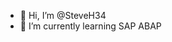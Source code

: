 - 👋 Hi, I’m @SteveH34
- 🌱 I’m currently learning SAP ABAP 
  

<!---
SteveH34/SteveH34 is a ✨ special ✨ repository because its `README.md` (this file) appears on your GitHub profile.
You can click the Preview link to take a look at your changes.
--->
